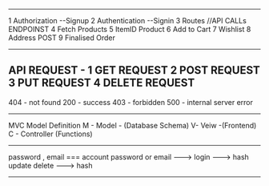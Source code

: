 -----------------------------------------------------------------
1 Authorization --Signup
2 Authentication --Signin
3 Routes //API CALLs ENDPOINST
4 Fetch Products
5 ItemID Product
6 Add to Cart 
7 Wishlist
8 Address POST
9 Finalised Order 

----------------------------------------------------------------
API REQUEST -
1 GET REQUEST
2 POST REQUEST
3 PUT REQUEST
4 DELETE REQUEST
----------------------------------------------------------------


<!-- status Code -->
404 - not found
200 - success
403 - forbidden 
500 - internal server error

----------------------------------------------------------------
MVC Model Definition
M - Model - (Database Schema)
V- Veiw -(Frontend)
C - Controller (Functions)

----------------------------------------------------------------

password , email === account password or email 
---> login
---> hash 
update delete ---> hash 

-------------------------------------------------
